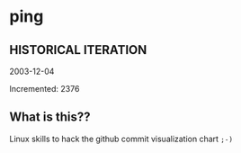 # ping

## HISTORICAL ITERATION
2003-12-04

Incremented: 2376

## What is this?? 
Linux skills to hack the github commit visualization chart `;-)`
